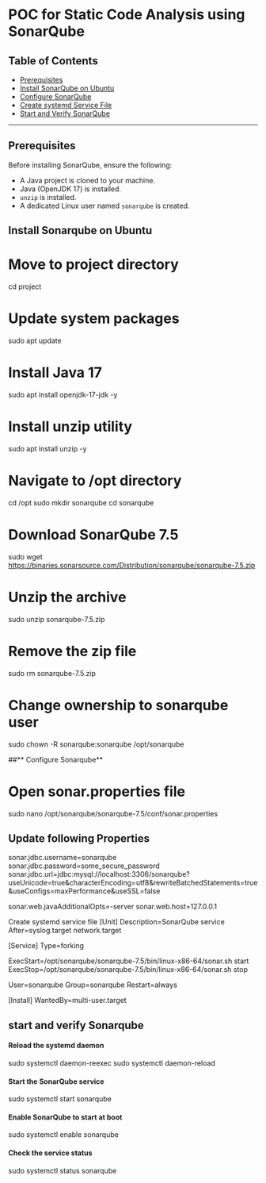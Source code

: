 # POC for Static Code Analysis using SonarQube

## Table of Contents
- [Prerequisites](#prerequisites)
- [Install SonarQube on Ubuntu](#install-sonarqube-on-ubuntu)
- [Configure SonarQube](#configure-sonarqube)
- [Create systemd Service File](#create-systemd-service-file)
- [Start and Verify SonarQube](#start-and-verify-sonarqube)

---

## Prerequisites

Before installing SonarQube, ensure the following:

- A Java project is cloned to your machine.
- Java (OpenJDK 17) is installed.
- `unzip` is installed.
- A dedicated Linux user named `sonarqube` is created.




## **Install Sonarqube on Ubuntu**




# Move to project directory
cd project

# Update system packages
sudo apt update

# Install Java 17
sudo apt install openjdk-17-jdk -y

# Install unzip utility
sudo apt install unzip -y

# Navigate to /opt directory
cd /opt
sudo mkdir sonarqube
cd sonarqube

# Download SonarQube 7.5
sudo wget https://binaries.sonarsource.com/Distribution/sonarqube/sonarqube-7.5.zip

# Unzip the archive
sudo unzip sonarqube-7.5.zip

# Remove the zip file
sudo rm sonarqube-7.5.zip

# Change ownership to sonarqube user
sudo chown -R sonarqube:sonarqube /opt/sonarqube


##** Configure Sonarqube**

# Open sonar.properties file
sudo nano /opt/sonarqube/sonarqube-7.5/conf/sonar.properties

## **Update following Properties**

sonar.jdbc.username=sonarqube
sonar.jdbc.password=some_secure_password
sonar.jdbc.url=jdbc:mysql://localhost:3306/sonarqube?useUnicode=true&characterEncoding=utf8&rewriteBatchedStatements=true&useConfigs=maxPerformance&useSSL=false

sonar.web.javaAdditionalOpts=-server
sonar.web.host=127.0.0.1

Create systemd service file
[Unit]
Description=SonarQube service
After=syslog.target network.target

[Service]
Type=forking

ExecStart=/opt/sonarqube/sonarqube-7.5/bin/linux-x86-64/sonar.sh start
ExecStop=/opt/sonarqube/sonarqube-7.5/bin/linux-x86-64/sonar.sh stop

User=sonarqube
Group=sonarqube
Restart=always

[Install]
WantedBy=multi-user.target

## start and verify Sonarqube
#### Reload the systemd daemon
sudo systemctl daemon-reexec
sudo systemctl daemon-reload

#### Start the SonarQube service
sudo systemctl start sonarqube

#### Enable SonarQube to start at boot
sudo systemctl enable sonarqube

#### Check the service status
sudo systemctl status sonarqube


